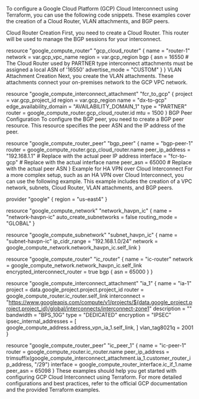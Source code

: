 To configure a Google Cloud Platform (GCP) Cloud Interconnect using Terraform, you can use the following code snippets. These examples cover the creation of a Cloud Router, VLAN attachments, and BGP peers.

Cloud Router Creation
First, you need to create a Cloud Router. This router will be used to manage the BGP sessions for your interconnect.

resource "google_compute_router" "gcp_cloud_router" {
  name    = "router-1"
  network = var.gcp_vpc_name
  region  = var.gcp_region
  bgp {
    asn = 16550 # The Cloud Router used by PARTNER type interconnect attachments must be assigned a local ASN of '16550'
    advertise_mode = "CUSTOM"
  }
}
VLAN Attachment Creation
Next, you create the VLAN attachments. These attachments connect your on-premises network to the GCP VPC network.

resource "google_compute_interconnect_attachment" "fcr_to_gcp" {
  project = var.gcp_project_id
  region  = var.gcp_region
  name    = "dx-to-gcp"
  edge_availability_domain = "AVAILABILITY_DOMAIN_1"
  type    = "PARTNER"
  router  = google_compute_router.gcp_cloud_router.id
  mtu     = 1500
}
BGP Peer Configuration
To configure the BGP peer, you need to create a BGP peer resource. This resource specifies the peer ASN and the IP address of the peer.

resource "google_compute_router_peer" "bgp_peer" {
  name            = "bgp-peer-1"
  router          = google_compute_router.gcp_cloud_router.name
  peer_ip_address = "192.168.1.1" # Replace with the actual peer IP address
  interface       = "fcr-to-gcp" # Replace with the actual interface name
  peer_asn        = 65000 # Replace with the actual peer ASN
}
Example for HA VPN over Cloud Interconnect
For a more complex setup, such as an HA VPN over Cloud Interconnect, you can use the following example. This example includes the creation of a VPC network, subnets, Cloud Router, VLAN attachments, and BGP peers.

provider "google" {
  region = "us-east4"
}

resource "google_compute_network" "network_havpn_ic" {
  name                    = "network-havpn-ic"
  auto_create_subnetworks = false
  routing_mode            = "GLOBAL"
}

resource "google_compute_subnetwork" "subnet_havpn_ic" {
  name          = "subnet-havpn-ic"
  ip_cidr_range = "192.168.1.0/24"
  network       = google_compute_network.network_havpn_ic.self_link
}

resource "google_compute_router" "ic_router" {
  name                          = "ic-router"
  network                       = google_compute_network.network_havpn_ic.self_link
  encrypted_interconnect_router = true
  bgp {
    asn = 65000
  }
}

resource "google_compute_interconnect_attachment" "ia_1" {
  name    = "ia-1"
  project = data.google_project.project.project_id
  router  = google_compute_router.ic_router.self_link
  interconnect = "https://www.googleapis.com/compute/v1/projects/${data.google_project.project.project_id}/global/interconnects/interconnect-zone1"
  description  = ""
  bandwidth    = "BPS_10G"
  type         = "DEDICATED"
  encryption   = "IPSEC"
  ipsec_internal_addresses = [
    google_compute_address.address_vpn_ia_1.self_link,
  ]
  vlan_tag8021q = 2001
}

resource "google_compute_router_peer" "ic_peer_1" {
  name            = "ic-peer-1"
  router          = google_compute_router.ic_router.name
  peer_ip_address = trimsuffix(google_compute_interconnect_attachment.ia_1.customer_router_ip_address, "/29")
  interface       = google_compute_router_interface.ic_if_1.name
  peer_asn        = 65098
}
These examples should help you get started with configuring GCP Cloud Interconnect using Terraform. For more detailed configurations and best practices, refer to the official GCP documentation and the provided Terraform examples.